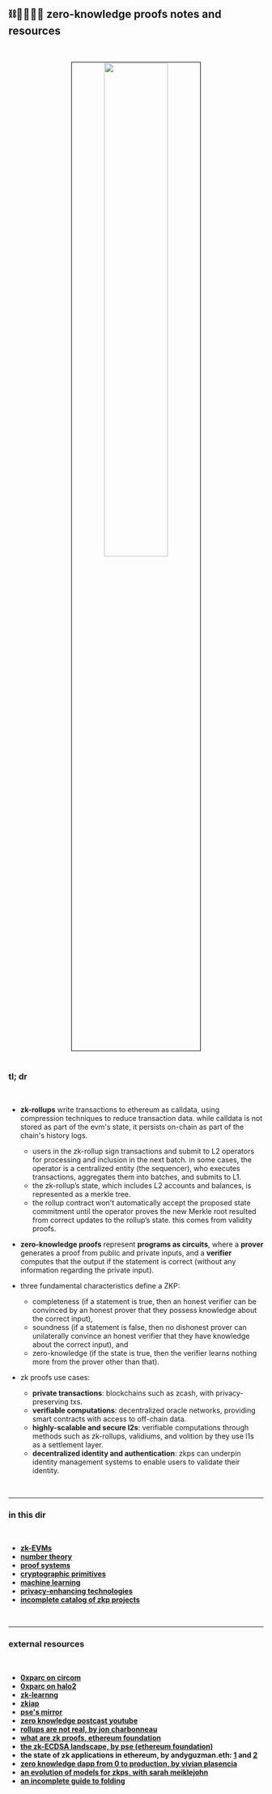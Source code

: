## ⛓🫱🏻‍🫲🏽 zero-knowledge proofs notes and resources

<br>

<p align="center">
<img src="https://user-images.githubusercontent.com/1130416/234397705-090a0c7b-5d96-49f8-8eaa-183297e3fe37.png" width="50%" align="center" style="padding:1px;border:1px solid black;"/>

<br>
<br>

### tl; dr

<br>

* **zk-rollups** write transactions to ethereum as calldata, using compression techniques to reduce transaction data. while calldata is not stored as part of the evm's state, it persists on-chain as part of the chain's history logs.
  * users in the zk-rollup sign transactions and submit to L2 operators for processing and inclusion in the next batch. in some cases, the operator is a centralized entity (the sequencer), who executes transactions, aggregates them into batches, and submits to L1.
  * the zk-rollup’s state, which includes L2 accounts and balances, is represented as a merkle tree.
  * the rollup contract won't automatically accept the proposed state commitment until the operator proves the new Merkle root resulted from correct updates to the rollup’s state. this comes from validity proofs.


* **zero-knowledge proofs** represent **programs as circuits**, where a **prover** generates a proof from public and private inputs, and a **verifier** computes that the output if the statement is correct (without any information regarding the private input).


* three fundamental characteristics define a ZKP:
  * completeness (if a statement is true, then an honest verifier can be convinced by an honest prover that they possess knowledge about the correct input),
  * soundness (if a statement is false, then no dishonest prover can unilaterally convince an honest verifier that they have knowledge about the correct input), and
  * zero-knowledge (if the state is true, then the verifier learns nothing more from the prover other than that).

* zk proofs use cases:
  * **private transactions**: blockchains such as zcash, with privacy-preserving txs.
  * **verifiable computations**: decentralized oracle networks, providing smart contracts with access to off-chain data.
  * **highly-scalable and secure l2s**: verifiable computations through methods such as zk-rollups, validiums, and volition by they use l1s as a settlement layer.
  * **decentralized identity and authentication**: zkps can underpin identity management systems to enable users to validate their identity.



<br>

---

### in this dir

<br>

* **[zk-EVMs](zkEVM)**
* **[number theory](number_theory)**
* **[proof systems](proofs)**
* **[cryptographic primitives](primitives)**
* **[machine learning](applications/ml.md)**
* **[privacy-enhancing technologies](applications/privacy_enhancing_technologies.md)**
* **[incomplete catalog of zkp projects](applications/zkp_projects.md)**


<br>

----


### external resources

<br>

* **[0xparc on circom](https://learn.0xparc.org/circom/)**
* **[0xparc on halo2](https://learn.0xparc.org/halo2/)**
* **[zk-learnng](https://zk-learning.org/)**
* **[zkiap](https://zkiap.com/)**
* **[pse's mirror](https://mirror.xyz/privacy-scaling-explorations.eth)**
* **[zero knowledge postcast youtube](https://www.youtube.com/@zeroknowledgefm)**
* **[rollups are not real, by jon charbonneau](https://joncharbonneau.substack.com/p/rollups-arent-real)**
* **[what are zk proofs, ethereum foundation](https://ethereum.org/en/zero-knowledge-proofs/)**
* **[the zk-ECDSA landscape, by pse (ethereum foundation)](https://mirror.xyz/privacy-scaling-explorations.eth/djxf2g9VzUcss1e-gWIL2DSRD4stWggtTOcgsv1RlxY)**
* **the state of zk applications in ethereum, by andyguzman.eth: [1](https://mirror.xyz/andyguzman.eth/p4nNk7Rr-2i-uZDO_lTHJEWtNv3nYt2N2z3Cwly8RHc) and [2](https://mirror.xyz/andyguzman.eth/ZZRLBlx2KjlNnQ84v1doMKg_8QO-XRjYxFfT1Fm_ZDw)**
* **[zero knowledge dapp from 0 to production, by vivian plasencia](https://vivianblog.hashnode.dev/how-to-create-a-zero-knowledge-dapp-from-zero-to-production)**
* **[an evolution of models for zkps, with sarah meiklejohn](https://youtube.com/watch?v=HO97kVMI3SE&t=2s)**
* **[an incomplete guide to folding](https://taiko.mirror.xyz/tk8LoE-rC2w0MJ4wCWwaJwbq8-Ih8DXnLUf7aJX1FbU)**


